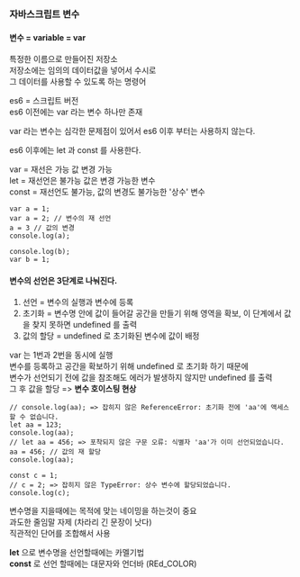 ### 자바스크립트 변수

#### 변수 = variable = var
특정한 이름으로 만들어진 저장소  
저장소에는 임의의 데이터값을 넣어서 수시로  
그 데이터를 사용할 수 있도록 하는 명령어

es6 = 스크립트 버전  
es6 이전에는 var 라는 변수 하나만 존재  

var 라는 변수는 심각한 문제점이 있어서 es6 이후 부터는 사용하지 않는다.  

es6 이후에는 let 과 const 를 사용한다.  

var = 재선은 가능 값 변경 가능  
let = 재선언은 불가능 값은 변경 가능한 변수  
const = 재선언도 불가능, 값의 변경도 불가능한 '상수' 변수  

```
var a = 1;
var a = 2; // 변수의 재 선언
a = 3 // 값의 변경
console.log(a);

console.log(b);
var b = 1;
```



#### 변수의 선언은 3단계로 나눠진다.
1. 선언 = 변수의 실행과 변수에 등록
2. 초기화 = 변수명 안에 값이 들어갈 공간을 만들기 위해 영역을 확보, 이 단계에서 값을 찾지 못하면  undefined 를 출력
3. 값의 할당 = undefined 로 초기화된 변수에 값이 배정
            
var 는 1번과 2번을 동시에 실행  
변수를 등록하고 공간을 확보하기 위해 undefined 로 초기화 하기 때문에  
변수가 선언되기 전에 값을 참조해도 에러가 발생하지 않지만 undefined 를 출력  
그 후 값을 할당 => **변수 호이스팅 현상**  

```
// console.log(aa); => 잡히지 않은 ReferenceError: 초기화 전에 'aa'에 액세스할 수 없습니다.
let aa = 123;
console.log(aa);
// let aa = 456; => 포착되지 않은 구문 오류: 식별자 'aa'가 이미 선언되었습니다.
aa = 456; // 값의 재 할당
console.log(aa);

const c = 1;
// c = 2; => 잡히지 않은 TypeError: 상수 변수에 할당되었습니다.
console.log(c);
```         

변수명을 지을때에는 목적에 맞는 네이밍을 하는것이 중요  
과도한 줄임말 자제 (차라리 긴 문장이 낫다)  
직관적인 단어를 조합해서 사용  

**let** 으로 변수명을 선언할때에는 카멜기법  
**const** 로 선언 할때에는 대문자와 언더바 (REd_COLOR)  
